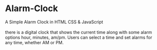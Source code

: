 # Alarm-Clock
A Simple Alarm Clock in HTML CSS & JavaScript
<br>
<br>
there is a digital clock that shows the current time along with some alarm options hour, minutes, am/pm. Users can select a time and set alarms for any time, whether AM or PM.
